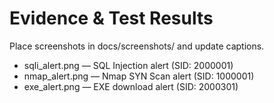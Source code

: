 # Evidence & Test Results

Place screenshots in docs/screenshots/ and update captions.

- sqli_alert.png — SQL Injection alert (SID: 2000001)
- nmap_alert.png — Nmap SYN Scan alert (SID: 1000001)
- exe_alert.png — EXE download alert (SID: 2000301)
